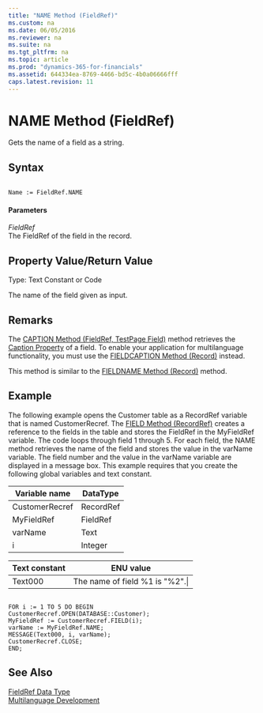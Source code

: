 ```yaml
---
title: "NAME Method (FieldRef)"
ms.custom: na
ms.date: 06/05/2016
ms.reviewer: na
ms.suite: na
ms.tgt_pltfrm: na
ms.topic: article
ms.prod: "dynamics-365-for-financials"
ms.assetid: 644334ea-8769-4466-bd5c-4b0a06666fff
caps.latest.revision: 11
---
```

# NAME Method (FieldRef)
Gets the name of a field as a string.  

## Syntax  

```  

Name := FieldRef.NAME  
```  

#### Parameters  
 *FieldRef*  
 The FieldRef of the field in the record.  

## Property Value/Return Value  
 Type: Text Constant or Code  

 The name of the field given as input.  

## Remarks  
 The [CAPTION Method \(FieldRef, TestPage Field\)](devenv-CAPTION-Method-FieldRef--TestPage-Field.md) method retrieves the [Caption Property](../devenv-Caption-Property.md) of a field. To enable your application for multilanguage functionality, you must use the [FIELDCAPTION Method \(Record\)](devenv-FIELDCAPTION-Method-Record.md) instead.  

 This method is similar to the [FIELDNAME Method \(Record\)](devenv-FIELDNAME-Method-Record.md) method.  

## Example  
 The following example opens the Customer table as a RecordRef variable that is named CustomerRecref. The [FIELD Method \(RecordRef\)](devenv-FIELD-Method-RecordRef.md) creates a reference to the fields in the table and stores the FieldRef in the MyFieldRef variable. The code loops through field 1 through 5. For each field, the NAME method retrieves the name of the field and stores the value in the varName variable. The field number and the value in the varName variable are displayed in a message box. This example requires that you create the following global variables and text constant.  

|Variable name|DataType|  
|-------------------|--------------|  
|CustomerRecref|RecordRef|  
|MyFieldRef|FieldRef|  
|varName|Text|  
|i|Integer|  

|Text constant|ENU value|  
|-------------------|---------------|  
|Text000|The name of field %1 is "%2".\\|  

```  

FOR i := 1 TO 5 DO BEGIN  
CustomerRecref.OPEN(DATABASE::Customer);  
MyFieldRef := CustomerRecref.FIELD(i);  
varName := MyFieldRef.NAME;  
MESSAGE(Text000, i, varName);  
CustomerRecref.CLOSE;  
END;  

```  

## See Also  
 [FieldRef Data Type](FieldRef-Data-Type.md)   
 [Multilanguage Development](Multilanguage-Development.md)
